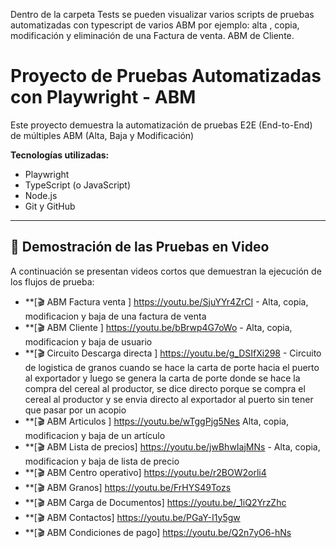 Dentro de la carpeta Tests se pueden visualizar varios scripts de pruebas automatizadas con typescript de varios ABM por ejemplo: alta , copia, modificación y eliminación de una Factura de venta. ABM de Cliente.

# Proyecto de Pruebas Automatizadas con Playwright - ABM

Este proyecto demuestra la automatización de pruebas E2E (End-to-End) de múltiples ABM (Alta, Baja y Modificación)

**Tecnologías utilizadas:**
* Playwright
* TypeScript (o JavaScript)
* Node.js
* Git y GitHub

---

## 🎥 Demostración de las Pruebas en Video

A continuación se presentan videos cortos que demuestran la ejecución de los flujos de prueba:

* **[🎬 ABM Factura venta ] https://youtu.be/SjuYYr4ZrCI - Alta, copia, modificacion y baja de una factura de venta
* **[🎬 ABM Cliente ] https://youtu.be/bBrwp4G7oWo - Alta, copia, modificacion y baja de usuario
* **[🎬 Circuito Descarga directa ] https://youtu.be/g_DSIfXi298 - Circuito de logistica de granos cuando se hace la carta de porte hacia el puerto al exportador y luego se genera la carta de porte donde se hace la compra del cereal al productor, se dice directo porque se compra el cereal al productor y se envia directo al exportador al puerto sin tener que pasar por un acopio
* **[🎬 ABM Articulos ] https://youtu.be/wTggPjg5Nes Alta, copia, modificacion y baja de un artículo
* **[🎬 ABM Lista de precios] https://youtu.be/jwBhwIajMNs  - Alta, copia, modificacion y baja de lista de precio
* **[🎬 ABM Centro operativo] https://youtu.be/r2BOW2orli4
* **[🎬 ABM Granos] https://youtu.be/FrHYS49Tozs
* **[🎬 ABM Carga de Documentos] https://youtu.be/_1iQ2YrzZhc
* **[🎬 ABM Contactos] https://youtu.be/PGaY-I1y5gw
* **[🎬 ABM Condiciones de pago] https://youtu.be/Q2n7yO6-hNs


